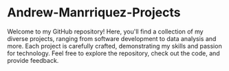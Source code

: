 # Andrew-Manrriquez-Projects

Welcome to my GitHub repository! Here, you'll find a collection of my diverse projects, ranging from software development to data analysis and more. Each project is carefully crafted, demonstrating my skills and passion for technology. Feel free to explore the repository, check out the code, and provide feedback.
